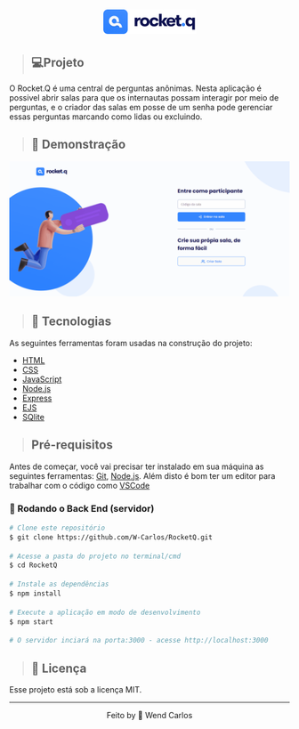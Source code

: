 <h1 align="center">
<img src="./public/images/Logo.jpg">
</h1>

>## 💻Projeto
<p>O Rocket.Q é uma central de perguntas anônimas. Nesta aplicação é possivel abrir salas para que os internautas possam interagir por meio de perguntas, e o criador das salas em posse de um senha pode gerenciar essas perguntas marcando como lidas ou excluindo.</p>

>## 📸 Demonstração
<img src="./public/images/rocketq.gif">

>## 🚀 Tecnologias

As seguintes ferramentas foram usadas na construção do projeto:

* [HTML](https://developer.mozilla.org/pt-BR/docs/Web/HTML)
* [CSS](https://developer.mozilla.org/pt-BR/docs/Web/CSS)
* [JavaScript](https://developer.mozilla.org/pt-BR/docs/Web/JavaScript)
* [Node.js](https://nodejs.org/en/)
* [Express](https://expressjs.com/pt-br/)
* [EJS](https://ejs.co/)
* [SQlite](https://www.sqlite.org/index.html)

> ## Pré-requisitos

Antes de começar, você vai precisar ter instalado em sua máquina as seguintes ferramentas:
[Git](https://git-scm.com), [Node.js](https://nodejs.org/en/). 
Além disto é bom ter um editor para trabalhar com o código como [VSCode](https://code.visualstudio.com/)

### 🎲 Rodando o Back End (servidor)

```bash
# Clone este repositório
$ git clone https://github.com/W-Carlos/RocketQ.git

# Acesse a pasta do projeto no terminal/cmd
$ cd RocketQ

# Instale as dependências
$ npm install

# Execute a aplicação em modo de desenvolvimento
$ npm start

# O servidor inciará na porta:3000 - acesse http://localhost:3000
```

>## 📝 Licença
<p>Esse projeto está sob a licença MIT.</p>

---
<p align="center">Feito by 👋 Wend Carlos</p>

